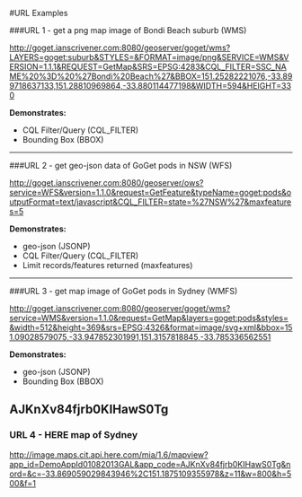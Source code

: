 #URL Examples



###URL 1 - get a png map image of Bondi Beach suburb (WMS)

http://goget.ianscrivener.com:8080/geoserver/goget/wms?LAYERS=goget:suburb&STYLES=&FORMAT=image/png&SERVICE=WMS&VERSION=1.1.1&REQUEST=GetMap&SRS=EPSG:4283&CQL_FILTER=SSC_NAME%20%3D%20%27Bondi%20Beach%27&BBOX=151.25282221076,-33.899718637133,151.28810969864,-33.880114477198&WIDTH=594&HEIGHT=330

**Demonstrates:**

- CQL Filter/Query (CQL_FILTER)
- Bounding Box (BBOX)




---
###URL 2 - get geo-json data of GoGet pods in NSW (WFS)


http://goget.ianscrivener.com:8080/geoserver/ows?service=WFS&version=1.1.0&request=GetFeature&typeName=goget:pods&outputFormat=text/javascript&CQL_FILTER=state=%27NSW%27&maxfeatures=5


**Demonstrates:**

- geo-json (JSONP)
- CQL Filter/Query (CQL_FILTER)
- Limit records/features returned (maxfeatures)


---
###URL 3 - get map image of GoGet pods in Sydney (WMFS)

http://goget.ianscrivener.com:8080/geoserver/goget/wms?service=WMS&version=1.1.0&request=GetMap&layers=goget:pods&styles=&width=512&height=369&srs=EPSG:4326&format=image/svg+xml&bbox=151.09028579075,-33.947852301991,151.3157818845,-33.785336562551

**Demonstrates:**

- geo-json (JSONP)
- Bounding Box (BBOX)


AJKnXv84fjrb0KIHawS0Tg
---
### URL 4 - HERE map of Sydney

http://image.maps.cit.api.here.com/mia/1.6/mapview?app_id=DemoAppId01082013GAL&app_code=AJKnXv84fjrb0KIHawS0Tg&nord=&c=-33.869059029843946%2C151.1875109355978&z=11&w=800&h=500&f=1